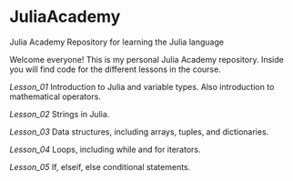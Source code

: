 # JuliaAcademy
Julia Academy Repository for learning the Julia language

Welcome everyone! This is my personal Julia Academy repository. Inside you will find code for the different lessons in the course.

*Lesson_01*
Introduction to Julia and variable types. Also introduction to mathematical operators.

*Lesson_02*
Strings in Julia.

*Lesson_03*
Data structures, including arrays, tuples, and dictionaries.

*Lesson_04*
Loops, including while and for iterators.

*Lesson_05*
If, elseif, else conditional statements.
